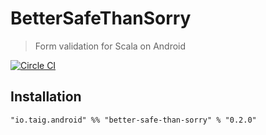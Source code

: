 # BetterSafeThanSorry

> Form validation for Scala on Android

[![Circle CI](https://circleci.com/gh/Taig/BetterSafeThanSorry/tree/develop.svg?style=svg)](https://circleci.com/gh/Taig/BetterSafeThanSorry/tree/master)

## Installation

`"io.taig.android" %% "better-safe-than-sorry" % "0.2.0"`